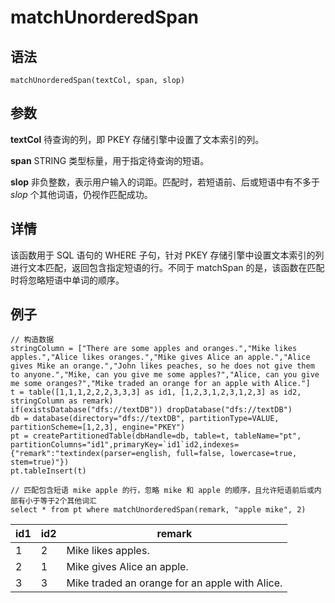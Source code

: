 # matchUnorderedSpan

## 语法

`matchUnorderedSpan(textCol, span, slop)`

## 参数

**textCol** 待查询的列，即 PKEY 存储引擎中设置了文本索引的列。

**span** STRING 类型标量，用于指定待查询的短语。

**slop** 非负整数，表示用户输入的词距。匹配时，若短语前、后或短语中有不多于 *slop* 个其他词语，仍视作匹配成功。

## 详情

该函数用于 SQL 语句的 WHERE 子句，针对 PKEY 存储引擎中设置文本索引的列进行文本匹配，返回包含指定短语的行。不同于 matchSpan
的是，该函数在匹配时将忽略短语中单词的顺序。

## 例子

```
// 构造数据
stringColumn = ["There are some apples and oranges.","Mike likes apples.","Alice likes oranges.","Mike gives Alice an apple.","Alice gives Mike an orange.","John likes peaches, so he does not give them to anyone.","Mike, can you give me some apples?","Alice, can you give me some oranges?","Mike traded an orange for an apple with Alice."]
t = table([1,1,1,2,2,2,3,3,3] as id1, [1,2,3,1,2,3,1,2,3] as id2, stringColumn as remark)
if(existsDatabase("dfs://textDB")) dropDatabase("dfs://textDB")
db = database(directory="dfs://textDB", partitionType=VALUE, partitionScheme=[1,2,3], engine="PKEY")
pt = createPartitionedTable(dbHandle=db, table=t, tableName="pt", partitionColumns="id1",primaryKey=`id1`id2,indexes={"remark":"textindex(parser=english, full=false, lowercase=true, stem=true)"})
pt.tableInsert(t)

// 匹配包含短语 mike apple 的行，忽略 mike 和 apple 的顺序，且允许短语前后或内部有小于等于2个其他词汇
select * from pt where matchUnorderedSpan(remark, "apple mike", 2)
```

| id1 | id2 | remark |
| --- | --- | --- |
| 1 | 2 | Mike likes apples. |
| 2 | 1 | Mike gives Alice an apple. |
| 3 | 3 | Mike traded an orange for an apple with Alice. |

